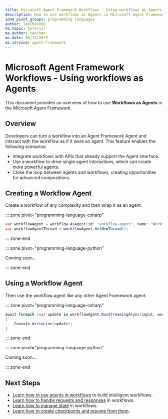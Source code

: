 ```yaml
---
title: Microsoft Agent Framework Workflows - Using workflows as Agents
description: How to use workflows as Agents in Microsoft Agent Framework.
zone_pivot_groups: programming-languages
author: TaoChenOSU
ms.topic: tutorial
ms.author: taochen
ms.date: 09/12/2025
ms.service: agent-framework
---
```


# Microsoft Agent Framework Workflows - Using workflows as Agents

This document provides an overview of how to use **Workflows as Agents** in the Microsoft Agent Framework.

## Overview

Developers can turn a workflow into an Agent Framework Agent and interact with the workflow as if it were an agent. This feature enables the following scenarios:

- Integrate workflows with APIs that already support the Agent interface.
- Use a workflow to drive single agent interactions, which can create more powerful agents.
- Close the loop between agents and workflows, creating opportunities for advanced compositions.

## Creating a Workflow Agent

Create a workflow of any complexity and then wrap it as an agent.

::: zone pivot="programming-language-csharp"

```csharp
var workflowAgent = workflow.AsAgent(id: "workflow-agent", name: "Workflow Agent");
var workflowAgentThread = workflowAgent.GetNewThread();
```

::: zone-end

::: zone pivot="programming-language-python"

Coming soon...

::: zone-end

## Using a Workflow Agent

Then use the workflow agent like any other Agent Framework agent.

::: zone pivot="programming-language-csharp"

```csharp
await foreach (var update in workflowAgent.RunStreamingAsync(input, workflowAgentThread).ConfigureAwait(false))
{
    Console.WriteLine(update);
}
```

::: zone-end

::: zone pivot="programming-language-python"

Coming soon...

::: zone-end

## Next Steps

- [Learn how to use agents in workflows](./using-agents.md) to build intelligent workflows.
- [Learn how to handle requests and responses](./request-and-response.md) in workflows.
- [Learn how to manage state](./shared-states.md) in workflows.
- [Learn how to create checkpoints and resume from them](./checkpointing.md).
